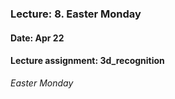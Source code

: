 ### Lecture: 8. Easter Monday
#### Date: Apr 22
#### Lecture assignment: 3d_recognition

_Easter Monday_

